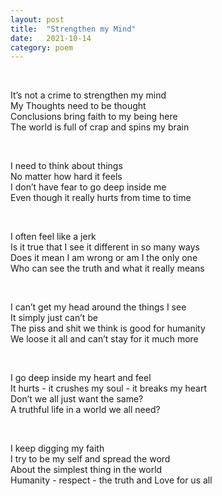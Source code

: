 ```yaml
---
layout: post
title:  "Strengthen my Mind"
date:   2021-10-14 
category: poem
---
```

<p>&nbsp;</p>
It’s not a crime to strengthen my mind<br />
My Thoughts need to be thought<br />
Conclusions bring faith to my being here<br />
The world is full of crap and spins my brain<br />
<p>&nbsp;</p>
I need to think about things<br />
No matter how hard it feels<br />
I don’t have fear to go deep inside me<br />
Even though it really hurts from time to time<br />
<p>&nbsp;</p>
I often feel like a jerk<br />
Is it true that I see it different in so many ways<br />
Does it mean I am wrong or am I the only one<br />
Who can see the truth and what it really means<br />
<p>&nbsp;</p>
I can’t get my head around the things I see<br />
It simply just can’t be<br />
The piss and shit we think is good for humanity<br />
We loose it all and can’t stay for it much more<br />
<p>&nbsp;</p>
I go deep inside my heart and feel<br />
It hurts - it crushes my soul - it breaks my heart<br />
Don’t we all just want the same?<br />
A truthful life in a world we all need?<br />
<p>&nbsp;</p>
I keep digging my faith<br />
I try to be my self and spread the word<br />
About the simplest thing in the world<br />
Humanity - respect - the truth and Love for us all<br />